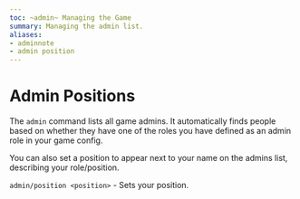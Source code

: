 ```yaml
---
toc: ~admin~ Managing the Game
summary: Managing the admin list.
aliases:
- adminnote
- admin position
---
```

# Admin Positions

The `admin` command lists all game admins.  It automatically finds people based on whether they have one of the roles you have defined as an admin role in your game config.  

You can also set a position to appear next to your name on the admins list, describing your role/position.

`admin/position <position>` - Sets your position.

